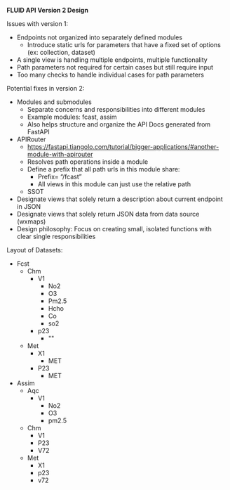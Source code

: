 **FLUID API Version 2 Design**

Issues with version 1:

-   Endpoints not organized into separately defined modules
    -   Introduce static urls for parameters that have a fixed set of options (ex: collection, dataset)
-   A single view is handling multiple endpoints, multiple functionality
-   Path parameters not required for certain cases but still require input
-   Too many checks to handle individual cases for path parameters

Potential fixes in version 2:

-   Modules and submodules
    -   Separate concerns and responsibilities into different modules
    -   Example modules: fcast, assim
    -   Also helps structure and organize the API Docs generated from FastAPI
-   APIRouter
    -   <https://fastapi.tiangolo.com/tutorial/bigger-applications/#another-module-with-apirouter>
    -   Resolves path operations inside a module
    -   Define a prefix that all path urls in this module share:
        -   Prefix= “/fcast”
        -   All views in this module can just use the relative path
    -   SSOT
-   Designate views that solely return a description about current endpoint in JSON
-   Designate views that solely return JSON data from data source (wxmaps)
-   Design philosophy: Focus on creating small, isolated functions with clear single responsibilities

Layout of Datasets:

-   Fcst
    -   Chm
        -   V1
            -   No2
            -   O3
            -   Pm2.5
            -   Hcho
            -   Co
            -   so2
        -   p23
            -   ""
    -   Met
        -   X1
            -   MET
        -   P23
            -   MET
-   Assim
    -   Aqc
        -   V1
            -   No2
            -   O3
            -   pm2.5
    -   Chm
        -   V1
        -   P23
        -   V72
    -   Met
        -   X1
        -   p23
        -   v72
